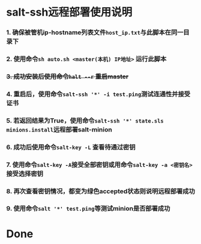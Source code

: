 # salt-ssh远程部署使用说明
### 1. 确保被管机ip-hostname列表文件`host_ip.txt`与此脚本在同一目录下
### 2. **使用命令`sh auto.sh <master(本机) IP地址>` 运行此脚本**
### ~~3. 成功安装后使用命令`halt --r` 重启master~~
### 4. 重启后，使用命令`salt-ssh '*' -i test.ping`测试连通性并接受证书
### 5. 若返回结果为True，使用命令`salt-ssh '*' state.sls minions.install`远程部署salt-minion
### 6. 成功后使用命令`salt-key -L` 查看待通过密钥
### 7. 使用命令`salt-key -A`接受全部密钥或用命令`salt-key -a <密钥名>`接受选择密钥
### 8. 再次查看密钥情况，都变为绿色accepted状态则说明远程部署成功
### 9. 使用命令`salt '*' test.ping`等测试minion是否部署成功
# Done
